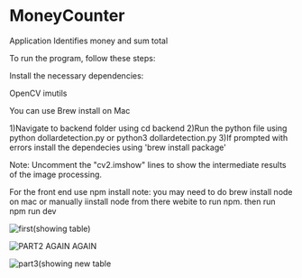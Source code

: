 # MoneyCounter
Application Identifies money and sum total

To run the program, follow these steps:

Install the necessary dependencies:

OpenCV
imutils

You can use Brew install on Mac

1)Navigate to backend folder using cd backend
2)Run the python file using python dollardetection.py or python3 dollardetection.py
3)If prompted with errors install the dependecies using 'brew install package'  

Note: Uncomment the "cv2.imshow" lines to show the intermediate results of the image processing. 

For the front end use npm install
note: you may need to do brew install node on mac or manually iinstall node from there webite to run npm.
then run npm run dev

![first(showing table)](https://github.com/GerardoGarduno/MoneyCounter/assets/48225150/bafd751b-7a17-4591-b3f2-7d843dd70981)

![PART2 AGAIN AGAIN](https://github.com/GerardoGarduno/MoneyCounter/assets/48225150/5d622b35-aba6-42ac-96d1-549afe71af93)

![part3(showing new table](https://github.com/GerardoGarduno/MoneyCounter/assets/48225150/4c315efd-c79b-4cdb-8ab8-731cd074ca7b)
